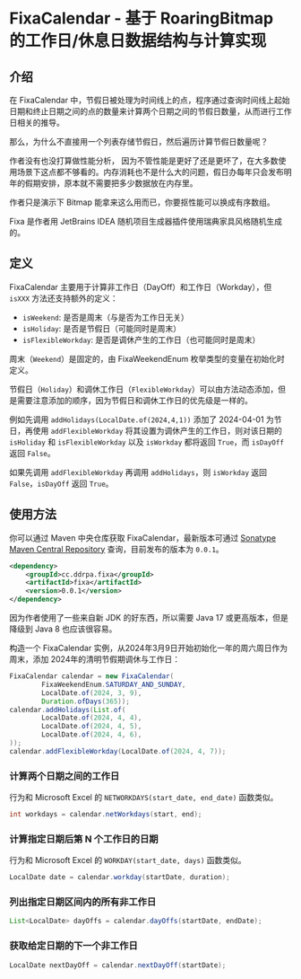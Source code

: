 # FixaCalendar - 基于 RoaringBitmap 的工作日/休息日数据结构与计算实现

## 介绍

在 FixaCalendar 中，节假日被处理为时间线上的点，程序通过查询时间线上起始日期和终止日期之间的点的数量来计算两个日期之间的节假日数量，从而进行工作日相关的推导。

那么，为什么不直接用一个列表存储节假日，然后遍历计算节假日数量呢？

作者没有也没打算做性能分析，
因为不管性能是更好了还是更坏了，在大多数使用场景下这点都不够看的。内存消耗也不是什么大的问题，假日办每年只会发布明年的假期安排，原本就不需要把多少数据放在内存里。

作者只是演示下 Bitmap 能拿来这么用而已，你要抠性能可以换成有序数组。

Fixa 是作者用 JetBrains IDEA 随机项目生成器插件使用瑞典家具风格随机生成的。

## 定义

FixaCalendar 主要用于计算非工作日（DayOff）和工作日（Workday），但 `isXXX` 方法还支持额外的定义：

- `isWeekend`: 是否是周末（与是否为工作日无关）
- `isHoliday`: 是否是节假日（可能同时是周末）
- `isFlexibleWorkday`: 是否是调休产生的工作日（也可能同时是周末）

周末（`Weekend`）是固定的，由 FixaWeekendEnum 枚举类型的变量在初始化时定义。

节假日（`Holiday`）和调休工作日（`FlexibleWorkday`）可以由方法动态添加，但是需要注意添加的顺序，因为节假日和调休工作日的优先级是一样的。

例如先调用 `addHolidays(LocalDate.of(2024,4,1))` 添加了 2024-04-01 为节日，再使用 `addFlexibleWorkday` 将其设置为调休产生的工作日，则对该日期的 `isHoliday` 和 `isFlexibleWorkday` 以及 `isWorkday` 都将返回 `True`，而 `isDayOff` 返回 `False`。

如果先调用 `addFlexibleWorkday` 再调用 `addHolidays`，则 `isWorkday` 返回 `False`，`isDayOff` 返回 `True`。

## 使用方法

你可以通过 Maven 中央仓库获取 FixaCalendar，最新版本可通过 [Sonatype Maven Central Repository](https://central.sonatype.com/artifact/cc.ddrpa.fixa/fixa) 查询，目前发布的版本为 `0.0.1`。

```xml
<dependency>
    <groupId>cc.ddrpa.fixa</groupId>
    <artifactId>fixa</artifactId>
    <version>0.0.1</version>
</dependency>
```

因为作者使用了一些来自新 JDK 的好东西，所以需要 Java 17 或更高版本，但是降级到 Java 8 也应该很容易。

构造一个 FixaCalendar 实例，从2024年3月9日开始初始化一年的周六周日作为周末，添加 2024年的清明节假期调休与工作日：

```java
FixaCalendar calendar = new FixaCalendar(
        FixaWeekendEnum.SATURDAY_AND_SUNDAY,
        LocalDate.of(2024, 3, 9),
        Duration.ofDays(365));
calendar.addHolidays(List.of(
        LocalDate.of(2024, 4, 4),
        LocalDate.of(2024, 4, 5),
        LocalDate.of(2024, 4, 6),
));
calendar.addFlexibleWorkday(LocalDate.of(2024, 4, 7));
```

### 计算两个日期之间的工作日

行为和 Microsoft Excel 的 `NETWORKDAYS(start_date, end_date)` 函数类似。

```java
int workdays = calendar.netWorkdays(start, end);
```

### 计算指定日期后第 N 个工作日的日期

行为和 Microsoft Excel 的 `WORKDAY(start_date, days)` 函数类似。

```java
LocalDate date = calendar.workday(startDate, duration);
```

### 列出指定日期区间内的所有非工作日

```java
List<LocalDate> dayOffs = calendar.dayOffs(startDate, endDate);
```

### 获取给定日期的下一个非工作日

```java
LocalDate nextDayOff = calendar.nextDayOff(startDate);
```